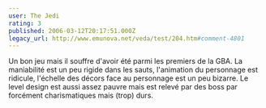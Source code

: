```yaml
---
user: The Jedi
rating: 3
published: 2006-03-12T20:17:51.000Z
legacy_url: http://www.emunova.net/veda/test/204.htm#comment-4801
---
```

Un bon jeu mais il souffre d'avoir été parmi les premiers de la GBA. La maniabilité est un peu rigide dans les sauts, l'animation du personnage est ridicule, l'échelle des décors face au personnage est un peu bizarre. Le level design est aussi assez pauvre mais est relevé par des boss par forcément charismatiques mais (trop) durs.